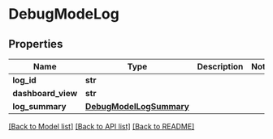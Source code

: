 # DebugModeLog


## Properties
Name | Type | Description | Notes
------------ | ------------- | ------------- | -------------
**log_id** | **str** |  | 
**dashboard_view** | **str** |  | 
**log_summary** | [**DebugModelLogSummary**](DebugModelLogSummary.md) |  | 

[[Back to Model list]](../README.md#documentation-for-models) [[Back to API list]](../README.md#documentation-for-api-endpoints) [[Back to README]](../README.md)


